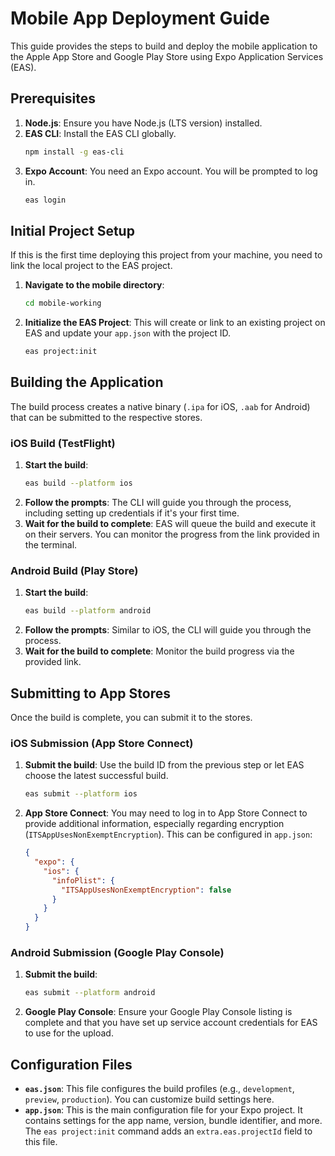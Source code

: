 # Mobile App Deployment Guide

This guide provides the steps to build and deploy the mobile application to the Apple App Store and Google Play Store using Expo Application Services (EAS).

## Prerequisites

1.  **Node.js**: Ensure you have Node.js (LTS version) installed.
2.  **EAS CLI**: Install the EAS CLI globally.
    ```bash
    npm install -g eas-cli
    ```
3.  **Expo Account**: You need an Expo account. You will be prompted to log in.
    ```bash
    eas login
    ```

## Initial Project Setup

If this is the first time deploying this project from your machine, you need to link the local project to the EAS project.

1.  **Navigate to the mobile directory**:
    ```bash
    cd mobile-working
    ```
2.  **Initialize the EAS Project**: This will create or link to an existing project on EAS and update your `app.json` with the project ID.
    ```bash
    eas project:init
    ```

## Building the Application

The build process creates a native binary (`.ipa` for iOS, `.aab` for Android) that can be submitted to the respective stores.

### iOS Build (TestFlight)

1.  **Start the build**:
    ```bash
    eas build --platform ios
    ```
2.  **Follow the prompts**: The CLI will guide you through the process, including setting up credentials if it's your first time.
3.  **Wait for the build to complete**: EAS will queue the build and execute it on their servers. You can monitor the progress from the link provided in the terminal.

### Android Build (Play Store)

1.  **Start the build**:
    ```bash
    eas build --platform android
    ```
2.  **Follow the prompts**: Similar to iOS, the CLI will guide you through the process.
3.  **Wait for the build to complete**: Monitor the build progress via the provided link.

## Submitting to App Stores

Once the build is complete, you can submit it to the stores.

### iOS Submission (App Store Connect)

1.  **Submit the build**: Use the build ID from the previous step or let EAS choose the latest successful build.
    ```bash
    eas submit --platform ios
    ```
2.  **App Store Connect**: You may need to log in to App Store Connect to provide additional information, especially regarding encryption (`ITSAppUsesNonExemptEncryption`). This can be configured in `app.json`:
    ```json
    {
      "expo": {
        "ios": {
          "infoPlist": {
            "ITSAppUsesNonExemptEncryption": false
          }
        }
      }
    }
    ```

### Android Submission (Google Play Console)

1.  **Submit the build**:
    ```bash
    eas submit --platform android
    ```
2.  **Google Play Console**: Ensure your Google Play Console listing is complete and that you have set up service account credentials for EAS to use for the upload.

## Configuration Files

-   **`eas.json`**: This file configures the build profiles (e.g., `development`, `preview`, `production`). You can customize build settings here.
-   **`app.json`**: This is the main configuration file for your Expo project. It contains settings for the app name, version, bundle identifier, and more. The `eas project:init` command adds an `extra.eas.projectId` field to this file.
